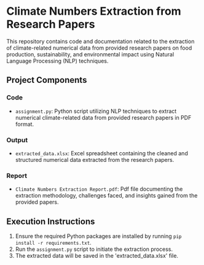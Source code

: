 # Climate Numbers Extraction from Research Papers

This repository contains code and documentation related to the extraction of climate-related numerical data from provided research papers on food production, sustainability, and environmental impact using Natural Language Processing (NLP) techniques.

## Project Components

### Code
- `assignment.py`: Python script utilizing NLP techniques to extract numerical climate-related data from provided research papers in PDF format.

### Output
- `extracted_data.xlsx`: Excel spreadsheet containing the cleaned and structured numerical data extracted from the research papers.

### Report
- `Climate Numbers Extraction Report.pdf`: Pdf file documenting the extraction methodology, challenges faced, and insights gained from the provided papers.

## Execution Instructions
1. Ensure the required Python packages are installed by running `pip install -r requirements.txt`.
2. Run the `assignment.py` script to initiate the extraction process.
3. The extracted data will be saved in the 'extracted_data.xlsx' file.

